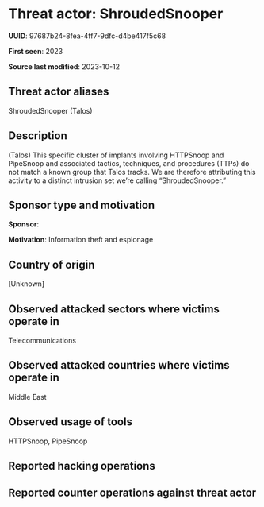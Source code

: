 # Threat actor: ShroudedSnooper

**UUID**: 97687b24-8fea-4ff7-9dfc-d4be417f5c68

**First seen**: 2023

**Source last modified**: 2023-10-12

## Threat actor aliases

ShroudedSnooper (Talos)

## Description

(Talos) This specific cluster of implants involving HTTPSnoop and PipeSnoop and associated tactics, techniques, and procedures (TTPs) do not match a known group that Talos tracks. We are therefore attributing this activity to a distinct intrusion set we’re calling “ShroudedSnooper.”

## Sponsor type and motivation

**Sponsor**: 

**Motivation**: Information theft and espionage


## Country of origin

[Unknown]

## Observed attacked sectors where victims operate in

Telecommunications

## Observed attacked countries where victims operate in

Middle East

## Observed usage of tools

HTTPSnoop, PipeSnoop

## Reported hacking operations



## Reported counter operations against threat actor





